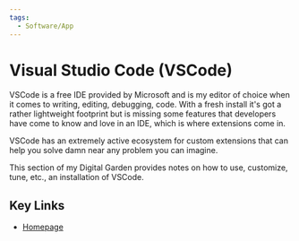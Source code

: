 ```yaml
---
tags:
  - Software/App
---
```


# Visual Studio Code (VSCode)

VSCode is a free IDE provided by Microsoft and is my editor of choice when it comes to writing, editing, debugging, code. With a fresh install it's got a rather lightweight footprint but is missing some features that developers have come to know and love in an IDE, which is where extensions come in.

VSCode has an extremely active ecosystem for custom extensions that can help you solve damn near any problem you can imagine.

This section of my Digital Garden provides notes on how to use, customize, tune, etc., an installation of VSCode.

## Key Links

- [Homepage][0]

[0]: https://code.visualstudio.com
